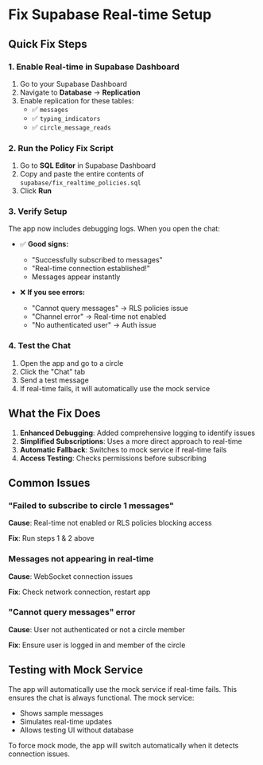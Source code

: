 # Fix Supabase Real-time Setup

## Quick Fix Steps

### 1. Enable Real-time in Supabase Dashboard

1. Go to your Supabase Dashboard
2. Navigate to **Database** → **Replication**
3. Enable replication for these tables:
   - ✅ `messages`
   - ✅ `typing_indicators`
   - ✅ `circle_message_reads`

### 2. Run the Policy Fix Script

1. Go to **SQL Editor** in Supabase Dashboard
2. Copy and paste the entire contents of `supabase/fix_realtime_policies.sql`
3. Click **Run**

### 3. Verify Setup

The app now includes debugging logs. When you open the chat:

- ✅ **Good signs:**
  - "Successfully subscribed to messages"
  - "Real-time connection established!"
  - Messages appear instantly

- ❌ **If you see errors:**
  - "Cannot query messages" → RLS policies issue
  - "Channel error" → Real-time not enabled
  - "No authenticated user" → Auth issue

### 4. Test the Chat

1. Open the app and go to a circle
2. Click the "Chat" tab
3. Send a test message
4. If real-time fails, it will automatically use the mock service

## What the Fix Does

1. **Enhanced Debugging**: Added comprehensive logging to identify issues
2. **Simplified Subscriptions**: Uses a more direct approach to real-time
3. **Automatic Fallback**: Switches to mock service if real-time fails
4. **Access Testing**: Checks permissions before subscribing

## Common Issues

### "Failed to subscribe to circle 1 messages"

**Cause**: Real-time not enabled or RLS policies blocking access

**Fix**: Run steps 1 & 2 above

### Messages not appearing in real-time

**Cause**: WebSocket connection issues

**Fix**: Check network connection, restart app

### "Cannot query messages" error

**Cause**: User not authenticated or not a circle member

**Fix**: Ensure user is logged in and member of the circle

## Testing with Mock Service

The app will automatically use the mock service if real-time fails. This ensures the chat is always functional. The mock service:

- Shows sample messages
- Simulates real-time updates
- Allows testing UI without database

To force mock mode, the app will switch automatically when it detects connection issues.